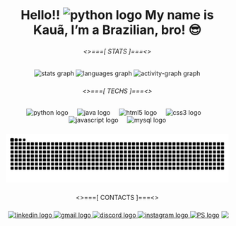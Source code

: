 <h1 align="center">Hello!! <img src="https://camo.githubusercontent.com/fa3b9292d0f2bfe0e30c0d8b0e0fb7ad611ffdf5452a610f621dbf137c3f5a5c/68747470733a2f2f656d6f6a69732e736c61636b6d6f6a69732e636f6d2f656d6f6a69732f696d616765732f313537373330353530352f373337332f68616e645f776176652e6769663f31353737333035353035" height="40" alt="python logo"  /> My name is Kauã, I’m a Brazilian, bro! 😎</h1>

###

<h6 align="center"><>===[ STATS ]===<></h6>

###

<div align="center">
  <img src="https://github-readme-stats.vercel.app/api?username=Kaua-P2004&hide_title=false&hide_rank=false&show_icons=true&include_all_commits=true&count_private=true&disable_animations=false&theme=dark&locale=en&hide_border=false&order=1&custom_title=KA%20-%20GitHub%20Stats" height="150" alt="stats graph"  />
  <img src="https://github-readme-stats.vercel.app/api/top-langs?username=Kaua-P2004&locale=en&hide_title=false&layout=compact&card_width=320&langs_count=5&theme=dark&hide_border=false&order=2" height="150" alt="languages graph"  />
  <img src="https://github-readme-activity-graph.vercel.app/graph?username=Kaua-P2004&radius=16&theme=gotham&area=true&order=5&hide_border=true&hide_title=true" height="300" alt="activity-graph graph"  />
</div>

###

<h6 align="center"><>===[ TECHS ]===<></h6>

###

<div align="center">
  <img src="https://cdn.jsdelivr.net/gh/devicons/devicon/icons/python/python-original.svg" height="40" alt="python logo"  />
  <img width="12" />
  <img src="https://cdn.jsdelivr.net/gh/devicons/devicon/icons/java/java-original.svg" height="40" alt="java logo"  />
  <img width="12" />
  <img src="https://cdn.jsdelivr.net/gh/devicons/devicon/icons/html5/html5-original.svg" height="40" alt="html5 logo"  />
  <img width="12" />
  <img src="https://cdn.jsdelivr.net/gh/devicons/devicon/icons/css3/css3-original.svg" height="40" alt="css3 logo"  />
  <img width="12" />
  <img src="https://cdn.jsdelivr.net/gh/devicons/devicon/icons/javascript/javascript-plain.svg" height="40" alt="javascript logo"  />
  <img width="12" />
  <img src="https://cdn.jsdelivr.net/gh/devicons/devicon/icons/mysql/mysql-original.svg" height="40" alt="mysql logo"  />
</div>

###

<img src="https://raw.githubusercontent.com/Kaua-P2004/Kaua-P2004/output/snake.svg" alt="Snake animation" />

###

<p align="center"><>===[ CONTACTS ]===<></p>

###

<img align="right" height="150" src="https://images-wixmp-ed30a86b8c4ca887773594c2.wixmp.com/f/217c4d10-96dd-45d2-a2e8-a1e6d88a6479/da16x7m-8852c883-ed49-4bcd-a03e-bfe4b2469a54.gif?token=eyJ0eXAiOiJKV1QiLCJhbGciOiJIUzI1NiJ9.eyJzdWIiOiJ1cm46YXBwOjdlMGQxODg5ODIyNjQzNzNhNWYwZDQxNWVhMGQyNmUwIiwiaXNzIjoidXJuOmFwcDo3ZTBkMTg4OTgyMjY0MzczYTVmMGQ0MTVlYTBkMjZlMCIsIm9iaiI6W1t7InBhdGgiOiJcL2ZcLzIxN2M0ZDEwLTk2ZGQtNDVkMi1hMmU4LWExZTZkODhhNjQ3OVwvZGExNng3bS04ODUyYzg4My1lZDQ5LTRiY2QtYTAzZS1iZmU0YjI0NjlhNTQuZ2lmIn1dXSwiYXVkIjpbInVybjpzZXJ2aWNlOmZpbGUuZG93bmxvYWQiXX0.5G8JNdHd-IGbh2CP5bvb3S2AW-X_p-xNollklNSc5IQ" />

###

<div align="center">
  <a href="http://www.linkedin.com/in/kaua-pereira-6ba08525a" target="_blank">
    <img src="https://img.shields.io/static/v1?message=LinkedIn&logo=linkedin&label=&color=0077B5&logoColor=white&labelColor=&style=flat" height="28" alt="linkedin logo"  />
  </a>
  <a href="mailto:kaua.pereira102004@gmail.com" target="_blank">
    <img src="https://img.shields.io/static/v1?message=Gmail&logo=gmail&label=&color=D14836&logoColor=white&labelColor=&style=flat" height="28" alt="gmail logo"  />
  </a>
  <a href="kkkkkk_p#5330" target="_blank">
    <img src="https://img.shields.io/static/v1?message=Discord&logo=discord&label=&color=7289DA&logoColor=white&labelColor=&style=flat" height="28" alt="discord logo"  />
  </a>
  <a href="https://www.instagram.com/kaua34v/profilecard/?igsh=MTV2YXBuYmtjbW56eQ==" target="_blank">
    <img src="https://img.shields.io/static/v1?message=Instagram&logo=instagram&label=&color=E4405F&logoColor=white&labelColor=&style=flat" height="28" alt="instagram logo"  />
  </a>
  <a href="https://profile.playstation.com/Homega_Black" target="_blank">
    <img src="https://img.shields.io/badge/PlayStation-003791?style=for-the-badge&logo=playstation&logoColor=white" height="30" alt="PS logo"  />
  </a>
</div>

###

